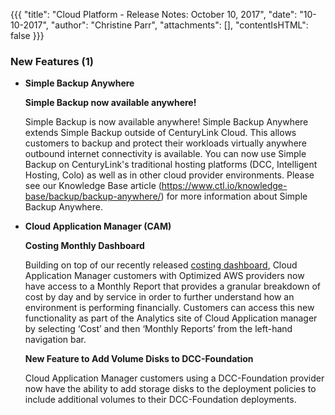 {{{
"title": "Cloud Platform - Release Notes: October 10, 2017",
"date": "10-10-2017",
"author": "Christine Parr",
"attachments": [],
"contentIsHTML": false
}}}

### New Features (1)
* __Simple Backup Anywhere__

  __Simple Backup now available anywhere!__

  Simple Backup is now available anywhere! Simple Backup Anywhere extends Simple Backup outside of CenturyLink Cloud. This allows customers to backup and protect their workloads virtually anywhere outbound internet connectivity is available. You can now use Simple Backup on CenturyLink's traditional hosting platforms (DCC, Intelligent Hosting, Colo) as well as in other cloud provider environments. Please see our Knowledge Base article (https://www.ctl.io/knowledge-base/backup/backup-anywhere/) for more information about Simple Backup Anywhere.

* __Cloud Application Manager (CAM)__

  __Costing Monthly Dashboard__

  Building on top of our recently released [costing dashboard](https://www.ctl.io/knowledge-base/release-notes/2017/2017-09-26-cloud-platform-release-notes/), Cloud Application Manager customers with Optimized AWS providers now have access to a Monthly Report that provides a granular breakdown of cost by day and by service in order to further understand how an environment is performing financially.  Customers can access this new functionality as part of the Analytics site of Cloud Application manager by selecting ‘Cost’ and then ‘Monthly Reports’ from the left-hand navigation bar.

  __New Feature to Add Volume Disks to DCC-Foundation__

  Cloud Application Manager customers using a DCC-Foundation provider now have the ability to add storage disks to the deployment policies to include additional volumes to their DCC-Foundation deployments.
